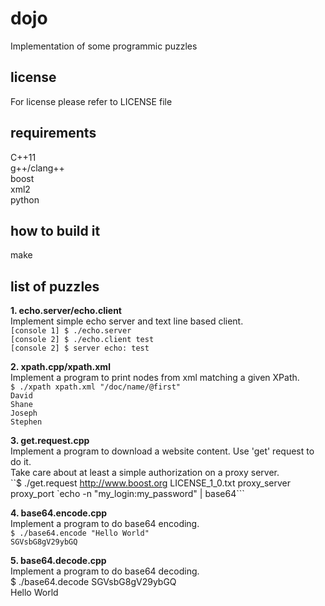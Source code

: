 # dojo  
Implementation of some programmic puzzles  

## license  
For license please refer to LICENSE file  

## requirements  
C++11  
g++/clang++  
boost  
xml2  
python  

## how to build it  
make  

## list of puzzles  

**1. echo.server/echo.client**  
Implement simple echo server and text line based client.  
`[console 1] $ ./echo.server`  
`[console 2] $ ./echo.client test`  
`[console 2] $ server echo: test`  

**2. xpath.cpp/xpath.xml**  
Implement a program to print nodes from xml matching a given XPath.  
`$ ./xpath xpath.xml "/doc/name/@first"`  
`David`  
`Shane`  
`Joseph`  
`Stephen`  

**3. get.request.cpp**  
Implement a program to download a website content. Use 'get' request to do it.  
Take care about at least a simple authorization on a proxy server.  
``$ ./get.request http://www.boost.org LICENSE_1_0.txt proxy_server proxy_port `echo -n "my_login:my_password" | base64```  

**4. base64.encode.cpp**  
Implement a program to do base64 encoding.  
`$ ./base64.encode "Hello World"`  
`SGVsbG8gV29ybGQ`  

**5. base64.decode.cpp**  
Implement a program to do base64 decoding.  
$ ./base64.decode SGVsbG8gV29ybGQ  
Hello World  



